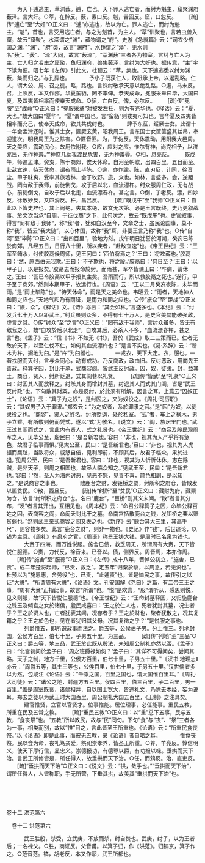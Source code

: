 <!-- { "loadSidebar": true } -->
　　为天下逋逃主，萃渊薮。逋，亡也。天下罪人逃亡者，而纣为魁主，窟聚渊府薮泽。言大奸。○萃，在醉反。薮，素口反。魁，苦回反。窟，口忽反。 
　　[疏]传“逋亡”至“大奸”○正义曰：“逋”亦逃也，故以为亡。罪人逃亡，而纣为魁主。“魁”，首也，言受用逃亡者，与之为魁首，为主人。“萃”训聚也，言若虫兽入窟，故云“窟聚”。水深谓之“渊”，藏物谓之“府”。史游《急就篇》云：“司农少府国之渊。”“渊”、“府”类，故言“渊府”。水锺谓之“泽”，无水则名“薮”。“薮”、“泽”大同，故言“薮泽”。“萃渊薮”三者各为物室，言纣与亡人为主，亡人归之若虫之窟聚，鱼归渊府，兽集薮泽，言纣为大奸也。据传意，“主”字下读为便。昭七年《左传》引此文，杜预云：“萃，集也。天下逋逃悉以纣为渊薮，集而归之。”与孔异也。
　
　　予小子既获仁人，敢祇承上帝，以遏乱略。仁人，谓大公、周、召之徒。略，路也。言诛纣敬承天意以绝乱路。○遏，乌末反。召，上照反，本又作邵。华夏蛮貊，罔不率俾。恭天成命，冕服采章曰华，大国曰夏，及四夷皆相率而使奉天成命。○貊，亡白反。俾，必尔反。 
　　[疏]传“冕服”至“成命”○正义曰：“冕服采章”对被发左衽，则为有光华也。《释诂》云：“夏，大也。”故大国曰“夏华”。“夏”谓中国也。言“蛮貊”则戎夷可知也。言华夏及四夷皆相率而充己，使奉天成命，欲其共伐纣也。
　
　　肆予东征，绥厥士女。此谓十一年会孟津还时。惟其士女，篚厥玄黄，昭我周王。言东国士女筐篚盛其丝帛，奉迎道次。明我周王为之除害。○篚音匪。为，于伪反。天休震动，用附我大邑周。天之美应，震动民心，故用依附我。○应，应对之应。惟尔有神，尚克相予，以济兆民，无作神羞。’”神庶几助我渡民危害，无为神羞辱。○相，息亮反。 
　　既戊午，师逾孟津。癸亥，陈于商郊，俟天休命。自河至朝歌，出四百里，五日而至。赴敌宜速，待天休命，谓夜雨止毕陈。○逾，亦作踰。陈，直刃反，计同，徐音尘。甲子昧爽，受率其旅若林，会于牧野。旅，众也。如林，言盛多。会，逆距战。罔有敌于我师，前徒倒戈，攻于后以北，血流漂杵。纣众服周仁政，无有战心，前徒倒戈，自攻于后以北走，血流漂舂杵。甚之言。○倒，丁老反。漂，四妙反，徐敷妙反，又四消反。杵，昌吕反。 
　　[疏]“既戊午”至“我师”○正义曰：自此以下皆史辞也，其上阙绝，失其本绝，故文无次第。必是王言既终，史乃更叙战事。於文次当承“自周，于征伐商”之下，此句次之，故云“既戊午”也。史官叙事，得言“罔有敌于我师”，称“我”者，犹如自汉至今，文章之士，虽民论国事，莫不称“我”，皆云“我大随”，以心体国，故称“我”耳，非要王言乃称“我”也。○传“自河”至“毕陈”○正义曰：“出四百里”，验地为然。戊午明日犹誓於河朔，癸亥已陈於商郊，凡经五日，日行八十里，所以疾者，“赴敌宜速”也。《帝王世纪》云：“王军至鲔水，纣使胶鬲候周师，见王问曰：‘西伯将焉之？’王曰：‘将攻薛也。’胶鬲曰：‘然，原西伯无我欺。’王曰：‘不子欺也，将之殷。’胶鬲曰：‘何日至？’王曰：‘以甲子日，以是报矣。’胶鬲去而报命於纣。而雨甚，军卒皆谏王曰：‘卒病，请休之。’王曰：‘吾已令胶鬲以甲子报其主矣。吾雨而行，所以救胶鬲之死也。’遂行，甲子至于商郊。”然则本期甲子，故远行也。《周语》云：“王以二月癸亥夜陈，未毕而雨。”是“雨止毕陈”也。“待天休命”，雨是天之美命也。韦昭云：“雨者，天地神人和同之应也。”天地气和乃有雨降，是雨为和同之应也。○传“旅众”至“距战”○正义曰：“旅，众”，《释诂》文。《诗》亦云：“其会如林。”言盛多也。《本纪》云：“纣发兵七十万人以距武王。”纣兵虽则众多，不得有七十万人，是史官美其能破强敌，虚言之耳。○传“纣众”至“之言”○正义曰：“罔有敌于我师”，言纣众虽多，皆无有敌我之心，故“自攻於后以北走”。自攻其后，必杀人不多，“血流漂舂杵，甚之言”也。《孟子》云：“信《书》不如无《书》，吾於《武成》取二三策而已。仁者无敌於天下，以至仁伐不仁，如何其血流漂杵也？”是言不实也。《易·系辞》云：“断木为杵，掘地为臼。”是“杵”为臼器也。
　
　　一戎衣，天下大定。衣，服也。一著戎服而灭纣，言与众同心，动有成功。乃反商政，政由旧。反纣恶政，用商先王善政。释箕子囚，封比干墓，式商容闾。皆武王反纣政。囚，奴，徒隶。封，益其土。商容，贤人，纣所贬退，式其闾巷以礼贤。 
　　[疏]传“皆武”至“礼贤”○正义曰：纣囚其人而放释之，纣杀其身而增封其墓，纣退其人而式其门闾，皆是“武王反纣政”也。下句散其财粟，亦是反纣，於此须有所解，因言之耳。上篇云“囚奴正士”，《论语》云：“箕子为之奴”，是纣囚之，又为奴役之。《周礼·司厉职》云：“其奴男子入于罪隶。”郑玄云：“为之奴者，系於罪隶之官。”是“囚”为奴，以徒隶役之也。“商容”，贤人之姓名，纣所贬退，处於私室。“式”者，车上之横木，男子立乘，有所敬则俯而凭式，遂以“式”为敬名。《说文》云：“闾，族居里门也。”武王过其闾而式之，言此内有贤人，式之礼贤也。《帝王世纪》云：“商容及殷民观周军之入，见毕公至，殷民曰：‘是吾新君也。’容曰：‘非也，视其为人严乎将有急色，故君子临事而惧。’见太公至，民曰：‘是吾新君也。’容曰：‘非也，视其为人虎据而鹰趾，当敌将众，威怒自倍，见利即前，不顾其后，故君子临众，果於进退。’见周公至，民曰：‘是吾新君也。’容曰：‘非也，视其为人忻忻休休，志在除贼，是非天子，则周之相国也，故圣人临众知之。’见武王至，民曰：‘是吾新君也。’容曰：‘然，圣人为海内讨恶，见恶不怒，见善不喜，颜色相副，是以知之。’”是说商容之事也。
　
　　散鹿台之财，发钜桥之粟，纣所积之府仓，皆散发以赈贫民。○散，西旦反。 
　　[疏]传“纣所”至“贫民”○正义曰：藏财为府，藏粟为仓，故言“纣所积之府仓”也。名曰“鹿台”，“巨桥”则其义未闻。“散”者言其分布，“发”者言其开出，互相见也。《周本纪》云：“命召公释箕子之囚，命毕公释百姓之囚，表商容之闾，命闳夭封比干之墓，命南宫括散鹿台之钱，发钜桥之粟以赈贫弱也。”然则武王亲式商容之闾又表之也。《新序》云“鹿台其大三里，其高千尺”，则容物多矣。此言“鹿台之财”，则非一物也。《史记》作“钱”，后世追论，以钱为主耳。《周礼》有泉府之官，《周语》称景王铸大钱，是周时已名泉为钱也。
　
　　大赉于四海，而万姓悦服。施舍已债，救乏周无，所谓周有大赉，天下皆悦仁服德。○赉，力代反，徐音来。已音以。债，侧界反。周音周，本亦作周。 
　　[疏]传“施舍”至“服德”○正义曰：《左传》成十八年，晋悼公初立，“施舍，已责”。成二年楚将起师，“已责，救乏”。定五年“归粟於蔡，以周急，矜无资也”。杜预以为“施恩惠，舍劳役”也，已责，“止逋责”也。皆是恤民之事，故传引之以证“大赉”。“所谓周有大赉”，《论语》文。孔安国解《尧曰》之篇，有二帝三王之事，“周有大赉”正指此事，故言“所谓”也。“悦”是欢喜，“服”谓听从，感恩则悦，见义则服，故“天下皆悦仁服德”也。《帝王世纪》云：“王命封墓释囚，又归施鹿台之珠玉及倾宫之女於诸侯，殷民咸喜曰：‘王之於仁人也，死者犹封其墓，况生者乎？王之於贤人也，亡者犹表其闾，况存者乎？王之於财也，聚者犹散之，况其复籍之乎？王之於色也，见在者犹归其父母，况其复徵之乎？’”是悦服之事也。
　
　　列爵惟五，即所识政事而法之。爵五等，公侯伯子男。分土惟三。列地封国，公侯方百里，伯七十里，子男五十里，为三品。 
　　[疏]传“列地”至“三品”○正义曰：爵五等，地三品，武王於此既从殷法，未知周公制礼亦然以否。《孟子》曰：“北宫锜问於孟子曰：‘周之班爵禄如何？’孟子曰：‘其详不可得闻矣，尝闻其略。天子之制，地方千里，公侯方百里，伯七十里，子男五十里。’”《汉书·地理志》亦云：“周爵五等，其土三等也，公侯百里，伯七十里，子男五十里。”汉世儒者多以为然，包咸注《论语》云：“千乘之国，百里之国也，谓大国惟百里耳。”《周礼·大司徒》云：“诸公之地，封疆方五百里。侯四百里，伯三百里，子二百里，男一百里。”盖是周室既衰，诸侯相并，自以国土宽大，皆违礼文，乃除去本经，妄为说耳。郑玄之徒以为武王时大国百里，周公制礼大国五百里，《王制》之注具矣。
　
　　建官惟贤，立官以官贤才。位事惟能。居位理事，必任能事。重民五教，所重在民及五常之教。 
　　[疏]“重民五教”○正义曰：以“重”总下五事，民与五教，“食丧祭”也。“五教”所以教民，故与“民”同句。下句“食”与“丧”、“祭”三者各为一事，相类而别，故以“惟”目之，言此皆圣王所重也。《论语》云：“所重民食丧祭。”以《论语》即是此事，而彼无五教，录《论语》者自略之耳。
　
　　惟食丧祭。民以食为命，丧礼笃亲爱，祭祀崇孝养，皆圣王所重。○养，羊亮反。惇信明义，使天下厚行信，显忠义。崇德报功，有德尊以爵，有功报以禄。垂拱而天下治。言武王所修皆是，所任得人，故垂拱而天下治。○任，而鸩反。治，直吏反。 
　　[疏]“垂拱而天下治”○正义曰：《说文》云：“拱，敛手也。”“垂拱而天下治”，谓所任得人，人皆称职，手无所营，下垂其拱，故美其“垂拱而天下治”也。 

　

　 

卷十二 洪范第六 

　卷十二 洪范第六 　 

　
　　武王胜殷，杀受，立武庚，不放而杀，纣自焚也。武庚，纣子，以为王者后；一名禄父。○胜，商证反。父音甫。以箕子归，作《洪范》。归镐京，箕子作之。○范音范。镐，胡老反，本又作鄗，武王所都也。 
